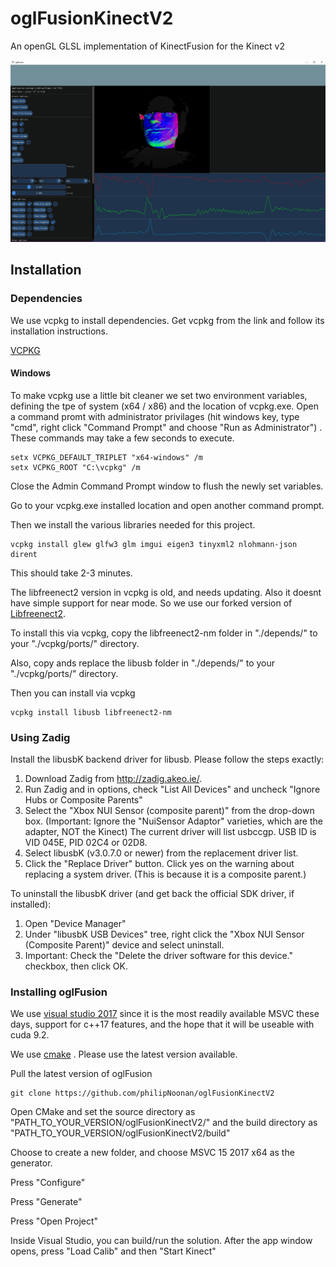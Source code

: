 # oglFusionKinectV2
An openGL GLSL implementation of KinectFusion for the Kinect v2

![oglFusion](docs/oglfusionnm.jpg?raw=true "near mode Kinect v2")


<h2>Installation</h2>

<h3>Dependencies</h2>

We use vcpkg to install dependencies. Get vcpkg from the link and follow its installation instructions.

<a href="https://github.com/Microsoft/vcpkg">VCPKG</a> 

<h4>Windows</h3>

To make vcpkg use a little bit cleaner we set two environment variables, defining the tpe of system (x64 / x86) and the location of vcpkg.exe. Open a command promt with administrator privilages (hit windows key, type "cmd", right click "Command Prompt" and choose "Run as Administrator") .
These commands may take a few seconds to execute.

```
setx VCPKG_DEFAULT_TRIPLET "x64-windows" /m
setx VCPKG_ROOT "C:\vcpkg" /m
```
Close the Admin Command Prompt window to flush the newly set variables.

Go to your vcpkg.exe installed location and open another command prompt.

Then we install the various libraries needed for this project.

```
vcpkg install glew glfw3 glm imgui eigen3 tinyxml2 nlohmann-json dirent
```
This should take 2-3 minutes.

The libfreenect2 version in vcpkg is old, and needs updating. Also it doesnt have simple support for near mode. So we use our forked version of <a href="https://github.com/philipNoonan/libfreenect2">Libfreenect2</a>.

To install this via vcpkg, copy the libfreenect2-nm folder in "./depends/" to your "./vcpkg/ports/" directory. 

Also, copy ands replace the libusb folder in "./depends/" to your "./vcpkg/ports/" directory.

Then you can install via vcpkg

```
vcpkg install libusb libfreenect2-nm
```

<h3> Using Zadig </h3>

<p>Install the libusbK backend driver for libusb. Please follow the steps exactly:</p>
<ol>
<li>Download Zadig from <a href="http://zadig.akeo.ie/" rel="nofollow">http://zadig.akeo.ie/</a>.</li>
<li>Run Zadig and in options, check "List All Devices" and uncheck "Ignore Hubs or Composite Parents"</li>
<li>Select the "Xbox NUI Sensor (composite parent)" from the drop-down box. (Important: Ignore the "NuiSensor Adaptor" varieties, which are the adapter, NOT the Kinect) The current driver will list usbccgp. USB ID is VID 045E, PID 02C4 or 02D8.</li>
<li>Select libusbK (v3.0.7.0 or newer) from the replacement driver list.</li>
<li>Click the "Replace Driver" button. Click yes on the warning about replacing a system driver. (This is because it is a composite parent.)</li>
</ol>
<p>To uninstall the libusbK driver (and get back the official SDK driver, if installed):</p>
<ol>
<li>Open "Device Manager"</li>
<li>Under "libusbK USB Devices" tree, right click the "Xbox NUI Sensor (Composite Parent)" device and select uninstall.</li>
<li>Important: Check the "Delete the driver software for this device." checkbox, then click OK.</li>
</ol>

<h3> Installing oglFusion </h3>

We use <a href="https://www.visualstudio.com/downloads/">visual studio 2017</a> since it is the most readily available MSVC these days, support for c++17 features, and the hope that it will be useable with cuda 9.2.

We use <a href="https://cmake.org/download/">cmake</a> . Please use the latest version available.

Pull the latest version of oglFusion

```
git clone https://github.com/philipNoonan/oglFusionKinectV2
```

Open CMake and set the source directory as "PATH_TO_YOUR_VERSION/oglFusionKinectV2/" and the build directory as "PATH_TO_YOUR_VERSION/oglFusionKinectV2/build"

Choose to create a new folder, and choose MSVC 15 2017 x64 as the generator.

Press "Configure"

Press "Generate"

Press "Open Project"

Inside Visual Studio, you can build/run the solution. After the app window opens, press "Load Calib" and then "Start Kinect" 













